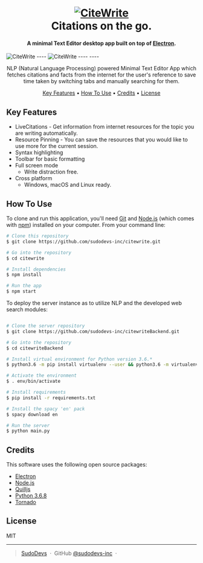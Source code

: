<h1 align="center">
  <br>
  <a href="#"><img src="https://cdn.discordapp.com/attachments/540056822435020805/630182294023569438/chrome_N6QLTas2cP.png" alt="CiteWrite"></a>
  <br>
  Citations on the go.
  <br>
</h1>

<h4 align="center">A minimal Text Editor desktop app built on top of <a href="http://electron.atom.io" target="_blank">Electron</a>.</h4>


<img src="https://cdn.discordapp.com/attachments/540056822435020805/630280237510557716/unknown.png" alt="CiteWrite">
----
<img src="https://cdn.discordapp.com/attachments/540056822435020805/630280380905291786/unknown.png" alt="CiteWrite">
----
----

<p align="center">NLP (Natural Language Processing) powered Minimal Text Editor App which fetches citations and facts from the internet for the user's reference to save time taken by switching tabs and manually searching for them.</p>

<p align="center">
  <a href="#key-features">Key Features</a> •
  <a href="#how-to-use">How To Use</a> •
  <a href="#credits">Credits</a> •
  <a href="#license">License</a>
</p>




## Key Features

* LiveCitations - Get information from internet resources for the topic you are writing automatically.
* Resource Pinning - You can save the resources that you would like to use more for the current session.
* Syntax highlighting
* Toolbar for basic formatting
* Full screen mode
  - Write distraction free.
* Cross platform
  - Windows, macOS and Linux ready.

## How To Use

To clone and run this application, you'll need [Git](https://git-scm.com) and [Node.js](https://nodejs.org/en/download/) (which comes with [npm](http://npmjs.com)) installed on your computer. From your command line:

```bash
# Clone this repository
$ git clone https://github.com/sudodevs-inc/citewrite.git

# Go into the repository
$ cd citewrite

# Install dependencies
$ npm install

# Run the app
$ npm start
```

To deploy the server instance as to utilize NLP and the developed web search modules:

```bash

# Clone the server repository
$ git clone https://github.com/sudodevs-inc/citewriteBackend.git

# Go into the repository
$ cd citewriteBackend

# Install virtual environment for Python version 3.6.*
$ python3.6 -m pip install virtualenv --user && python3.6 -m virtualenv env

# Activate the environment
$ . env/bin/activate

# Install requirements
$ pip install -r requirements.txt

# Install the spacy 'en' pack
$ spacy download en

# Run the server
$ python main.py

```

## Credits

This software uses the following open source packages:

- [Electron](http://electron.atom.io/)
- [Node.js](https://nodejs.org/)
- [Quilljs](https://github.com/quilljs/quill)
- [Python 3.6.8](https://www.python.org/)
- [Tornado](https://tornadoweb.org)

## License

MIT

---
> [SudoDevs](https://sudodevs.com.com) &nbsp;&middot;&nbsp;
> GitHub [@sudodevs-inc](https://github.com/sudodevs-inc) &nbsp;&middot;&nbsp;

